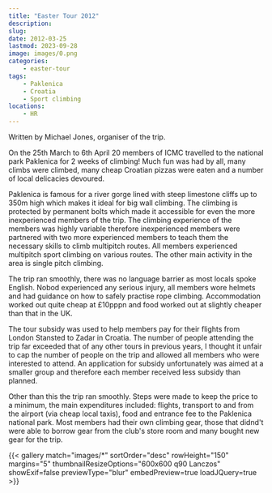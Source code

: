 ```yaml
---
title: "Easter Tour 2012"
description: 
slug: 
date: 2012-03-25
lastmod: 2023-09-28
image: images/0.png
categories:
    - easter-tour
tags:
    - Paklenica
    - Croatia
    - Sport climbing
locations:
    - HR
---
```


Written by Michael Jones, organiser of the trip.

On the 25th March to 6th April 20 members of ICMC travelled to the national park Paklenica for 2 weeks of climbing! Much fun was had by all, many climbs were climbed, many cheap Croatian pizzas were eaten and a number of local delicacies devoured.

Paklenica is famous for a river gorge lined with steep limestone cliffs up to 350m high which makes it
ideal for big wall climbing. The climbing is protected by permanent bolts which made it accessible for
even the more inexperienced members of the trip. The climbing experience of the members was
highly variable therefore inexperienced members were partnered with two more experienced
members to teach them the necessary skills to climb multipitch routes. All members experienced
multipitch sport climbing on various routes. The other main activity in the area is single pitch
climbing.

The trip ran smoothly, there was no language barrier as most locals spoke English. Nobod
experienced any serious injury, all members wore helmets and had guidance on how to safely
practise rope climbing. Accommodation worked out quite cheap at £10pppn and food worked out at
slightly cheaper than that in the UK.

The tour subsidy was used to help members pay for their flights from London Stansted to Zadar in
Croatia. The number of people attending the trip far exceeded that of any other tours in previous
years, I thought it unfair to cap the number of people on the trip and allowed all members who were
interested to attend. An application for subsidy unfortunately was aimed at a smaller group and
therefore each member received less subsidy than planned.

Other than this the trip ran smoothly. Steps were made to keep the price to a minimum, the main
expenditures included: flights, transport to and from the airport (via cheap local taxis), food and
entrance fee to the Paklenica national park. Most members had their own climbing gear, those that didnd't were able to borrow gear from the club's store room and many bought new gear for the trip.



{{< gallery match="images/*" sortOrder="desc" rowHeight="150" margins="5" thumbnailResizeOptions="600x600 q90 Lanczos" showExif=false previewType="blur" embedPreview=true loadJQuery=true >}}


